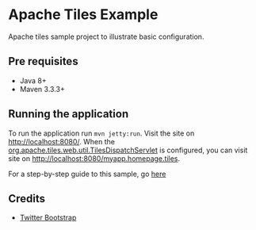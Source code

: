 # Apache Tiles Example
Apache tiles sample project to illustrate basic configuration.

## Pre requisites
- Java 8+
- Maven 3.3.3+

## Running the application
To run the application run `mvn jetty:run`. Visit the site on [http://localhost:8080/](http://localhost:8080/).
When the [org.apache.tiles.web.util.TilesDispatchServlet](http://tiles.apache.org/framework/apidocs/org/apache/tiles/web/util/TilesDispatchServlet.html) is configured, you can visit site on [http://localhost:8080/myapp.homepage.tiles](http://localhost:8080/myapp.homepage.tiles).  

For a step-by-step guide to this sample, go [here](https://juliuskrah.github.io/blog/2016/10/17/getting-started-with-tiles/)

## Credits
- [Twitter Bootstrap](http://getbootstrap.com/)
